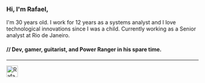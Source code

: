 ### Hi, I'm Rafael,
I'm 30 years old. I work for 12 years as a systems analyst and I love technological innovations since I was a child.
Currently working as a Senior analyst at Rio de Janeiro.
#### // Dev, gamer, guitarist, and Power Ranger in his spare time.
---
<a href="https://dev.to/rafaelbarbadev">
  <img src="https://d2fltix0v2e0sb.cloudfront.net/dev-badge.svg" alt="Rafael Oliveira's DEV Profile" height="30" width="30">
</a>

<!--
**rafaelbarbadev/rafaelbarbadev** is a ✨ _special_ ✨ repository because its `README.md` (this file) appears on your GitHub profile.

Here are some ideas to get you started:

- 🔭 I’m currently working on ...
- 🌱 I’m currently learning ...
- 👯 I’m looking to collaborate on ...
- 🤔 I’m looking for help with ...
- 💬 Ask me about ...
- 📫 How to reach me: ...
- 😄 Pronouns: ...
- ⚡ Fun fact: ...
-->
